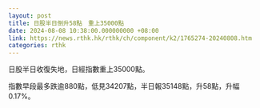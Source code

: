```yaml
---
layout: post
title: 日股半日倒升58點　重上35000點
date: 2024-08-08 10:38:00.000000000 +08:00
link: https://news.rthk.hk/rthk/ch/component/k2/1765274-20240808.htm
categories: rthk
---
```


日股半日收復失地，日經指數重上35000點。

指數早段最多跌逾880點，低見34207點，半日報35148點，升58點，升幅0.17%。
